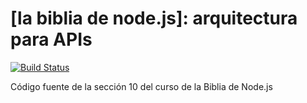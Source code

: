 # [la biblia de node.js]: arquitectura para APIs

[![Build Status](https://travis-ci.org/MarluanEspiritusanto/backend-sectiom.png?branch=master)](https://travis-ci.org/MarluanEspiritusanto/backend-section)

Código fuente de la sección 10 del curso de la Biblia de Node.js
